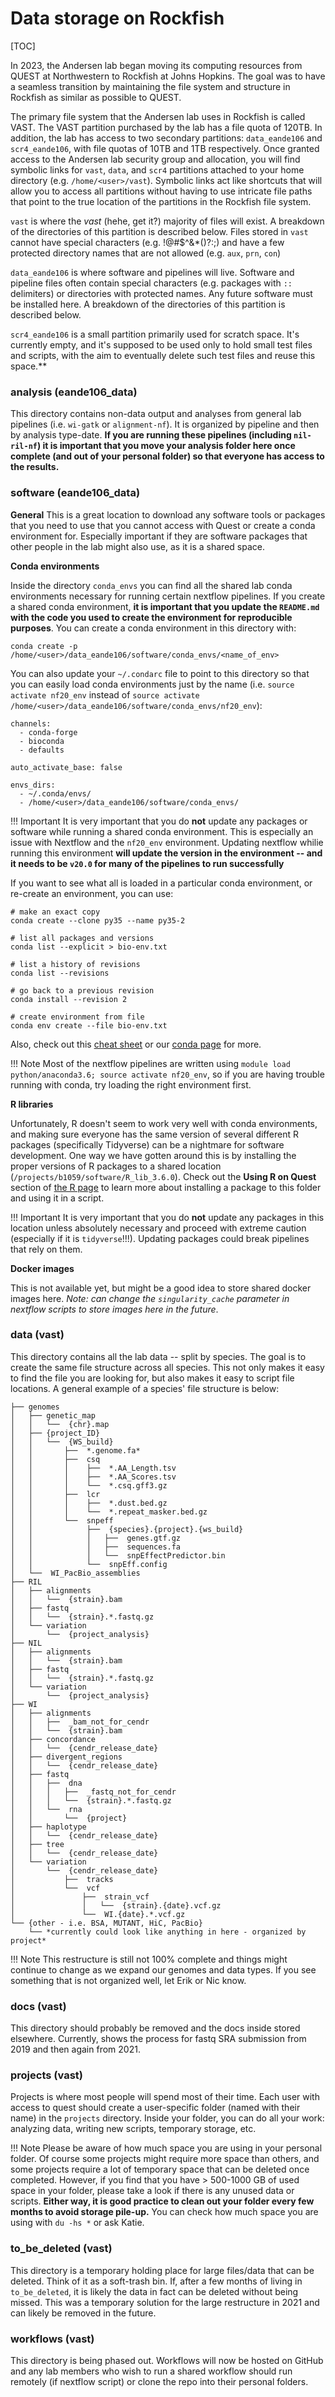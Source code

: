 # Data storage on Rockfish

[TOC]

In 2023, the Andersen lab began moving its computing resources from QUEST at Northwestern to Rockfish at Johns Hopkins. The goal was to have a seamless transition by maintaining the file system and structure in Rockfish as similar as possible to QUEST.

The primary file system that the Andersen lab uses in Rockfish is called VAST. The VAST partition purchased by the lab has a file quota of 120TB. In addition, the lab has access to two secondary partitions: `data_eande106` and `scr4_eande106`, with file quotas of 10TB and 1TB respectively. Once granted access to the Andersen lab security group and allocation, you will find symbolic links for `vast`, `data`, and `scr4` partitions attached to your home directory (e.g. `/home/<user>/vast`). Symbolic links act like shortcuts that will allow you to access all partitions without having to use intricate file paths that point to the true location of the partitions in the Rockfish file system.

`vast` is where the *vast* (hehe, get it?) majority of files will exist. A breakdown of the directories of this partition is described below. Files stored in `vast` cannot have special characters (e.g. !@#$^&*()?:;) and have a few protected directory names that are not allowed (e.g. `aux`, `prn`, `con`)

`data_eande106` is where software and pipelines will live. Software and pipeline files often contain special characters (e.g. packages with `::` delimiters) or directories with protected names. Any future software must be installed here. A breakdown of the directories of this partition is described below.

`scr4_eande106` is a small partition primarily used for scratch space. It's currently empty, and it's supposed to be used only to hold small test files and scripts, with the aim to eventually delete such test files and reuse this space.**

### analysis (eande106_data)

This directory contains non-data output and analyses from general lab pipelines (i.e. `wi-gatk` or `alignment-nf`). It is organized by pipeline and then by analysis type-date. **If you are running these pipelines (including `nil-ril-nf`) it is important that you move your analysis folder here once complete (and out of your personal folder) so that everyone has access to the results.**

### software (eande106_data)

**General**
This is a great location to download any software tools or packages that you need to use that you cannot access with Quest or create a conda environment for. Especially important if they are software packages that other people in the lab might also use, as it is a shared space.

**Conda environments**

Inside the directory `conda_envs` you can find all the shared lab conda environments necessary for running certain nextflow pipelines. If you create a shared conda environment, **it is important that you update the `README.md` with the code you used to create the environment for reproducible purposes**. You can create a conda environment in this directory with:

```
conda create -p /home/<user>/data_eande106/software/conda_envs/<name_of_env>
```

You can also update your `~/.condarc` file to point to this directory so that you can easily load conda environments just by the name (i.e. `source activate nf20_env` instead of `source activate /home/<user>/data_eande106/software/conda_envs/nf20_env`):

```
channels:
  - conda-forge
  - bioconda
  - defaults

auto_activate_base: false

envs_dirs:
  - ~/.conda/envs/
  - /home/<user>/data_eande106/software/conda_envs/
```

!!! Important
    It is very important that you do **not** update any packages or software while running a shared conda environment. This is especially an issue with Nextflow and the `nf20_env` environment. Updating nextflow whilie running this environment **will update the version in the environment -- and it needs to be `v20.0` for many of the pipelines to run successfully**

If you want to see what all is loaded in a particular conda environment, or re-create an environment, you can use:

```
# make an exact copy 
conda create --clone py35 --name py35-2

# list all packages and versions
conda list --explicit > bio-env.txt

# list a history of revisions
conda list --revisions

# go back to a previous revision
conda install --revision 2

# create environment from file
conda env create --file bio-env.txt

```

Also, check out this [cheat sheet](https://docs.conda.io/projects/conda/en/4.6.0/_downloads/52a95608c49671267e40c689e0bc00ca/conda-cheatsheet.pdf) or our [conda page](quest-conda.md) for more.

!!! Note
    Most of the nextflow pipelines are written using `module load python/anaconda3.6; source activate nf20_env`, so if you are having trouble running with conda, try loading the right environment first.


**R libraries**

Unfortunately, R doesn't seem to work very well with conda environments, and making sure everyone has the same version of several different R packages (specifically Tidyverse) can be a nightmare for software development. One way we have gotten around this is by installing the proper versions of R packages to a shared location (`/projects/b1059/software/R_lib_3.6.0`). Check out the **Using R on Quest** section of [the R page](r.md) to learn more about installing a package to this folder and using it in a script.

!!! Important
    It is very important that you do **not** update any packages in this location unless absolutely necessary and proceed with extreme caution (especially if it is `tidyverse`!!!). Updating packages could break pipelines that rely on them.

**Docker images**

This is not available yet, but might be a good idea to store shared docker images here. *Note: can change the `singularity_cache` parameter in nextflow scripts to store images here in the future*.

### data (vast)

This directory contains all the lab data -- split by species. The goal is to create the same file structure across all species. This not only makes it easy to find the file you are looking for, but also makes it easy to script file locations. A general example of a species' file structure is below:

```
├── genomes
│   ├── genetic_map
│   │   └──  {chr}.map
│   ├── {project_ID}
│   │   └──  {WS_build}
│   │       ├──  *.genome.fa*
│   │       ├──  csq
│   │       │    ├──  *.AA_Length.tsv
│   │       │    ├──  *.AA_Scores.tsv
│   │       │    └──  *.csq.gff3.gz
│   │       ├──  lcr
│   │       │    ├──  *.dust.bed.gz
│   │       │    └──  *.repeat_masker.bed.gz
│   │       └──  snpeff
│   │            ├──  {species}.{project}.{ws_build}
│   │            │   ├──  genes.gtf.gz
│   │            │   ├──  sequences.fa
│   │            │   └──  snpEffectPredictor.bin
│   │            └──  snpEff.config
│   └──  WI_PacBio_assemblies
├── RIL
│   ├── alignments
│   │   └──  {strain}.bam
│   ├── fastq 
│   │   └──  {strain}.*.fastq.gz
│   └── variation
│       └──  {project_analysis}
├── NIL
│   ├── alignments
│   │   └──  {strain}.bam
│   ├── fastq 
│   │   └──  {strain}.*.fastq.gz
│   └── variation
│       └──  {project_analysis}
├── WI
│   ├── alignments
│   │   ├──  _bam_not_for_cendr
│   │   └──  {strain}.bam
│   ├── concordance
│   │   └──  {cendr_release_date}
│   ├── divergent_regions
│   │   └──  {cendr_release_date}
│   ├── fastq 
│   │   ├──  dna
│   │   │   ├──  _fastq_not_for_cendr   
│   │   │   └──  {strain}.*.fastq.gz
│   │   └──  rna
│   │       └──  {project}
│   ├── haplotype
│   │   └──  {cendr_release_date}
│   ├── tree
│   │   └──  {cendr_release_date}
│   └── variation
│       └──  {cendr_release_date}
│           ├──  tracks   
│           └──  vcf
│               ├──  strain_vcf
│               │   └──  {strain}.{date}.vcf.gz
│               └──  WI.{date}.*.vcf.gz
└── {other - i.e. BSA, MUTANT, HiC, PacBio}
    └── *currently could look like anything in here - organized by project*

```

!!! Note
    This restructure is still not 100% complete and things might continue to change as we expand our genomes and data types. If you see something that is not organized well, let Erik or Nic know.

### docs (vast)

This directory should probably be removed and the docs inside stored elsewhere. Currently, shows the process for fastq SRA submission from 2019 and then again from 2021.

### projects (vast)

Projects is where most people will spend most of their time. Each user with access to quest should create a user-specific folder (named with their name) in the `projects` directory. Inside your folder, you can do all your work: analyzing data, writing new scripts, temporary storage, etc.

!!! Note
    Please be aware of how much space you are using in your personal folder. Of course some projects might require more space than others, and some projects require a lot of temporary space that can be deleted once completed. However, if you find that you have > 500-1000 GB of used space in your folder, please take a look if there is any unused data or scripts. **Either way, it is good practice to clean out your folder every few months to avoid storage pile-up.** You can check how much space you are using with `du -hs *` or ask Katie.

### to_be_deleted (vast)

This directory is a temporary holding place for large files/data that can be deleted. Think of it as a soft-trash bin. If, after a few months of living in `to_be_deleted`, it is likely the data in fact can be deleted without being missed. This was a temporary solution for the large restructure in 2021 and can likely be removed in the future.

### workflows (vast)

This directory is being phased out. Workflows will now be hosted on GitHub and any lab members who wish to run a shared workflow should run remotely (if nextflow script) or clone the repo into their personal folders.
